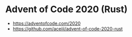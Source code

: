# Advent of Code 2020 (Rust)

 - https://adventofcode.com/2020
 - https://github.com/aceiii/advent-of-code-2020-rust

